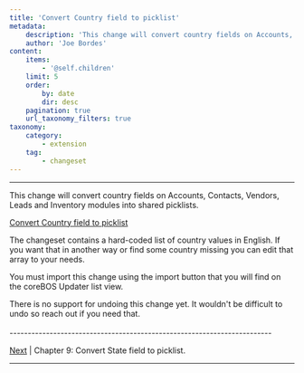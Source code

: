 ```yaml
---
title: 'Convert Country field to picklist'
metadata:
    description: 'This change will convert country fields on Accounts, Contacts, Vendors, Leads and Inventory modules into shared picklists.'
    author: 'Joe Bordes'
content:
    items:
        - '@self.children'
    limit: 5
    order:
        by: date
        dir: desc
    pagination: true
    url_taxonomy_filters: true
taxonomy:
    category:
        - extension
    tag:
        - changeset
---
```


---

This change will convert country fields on Accounts, Contacts, Vendors,
Leads and Inventory modules into shared picklists.

[Convert Country field to picklist](convertcountry2picklist.zip)

The changeset contains a hard-coded list of country values in English.
If you want that in another way or find some country missing you can
edit that array to your needs.

You must import this change using the import button that you will find
on the coreBOS Updater list view.

<div class="notices red">There is no support for undoing this
change yet. It wouldn't be difficult to undo so reach out if you need
that.</div>


<br>
------------------------------------------------------------------------

[Next](../02.convertstate2picklist) | Chapter 9: Convert State field to picklist.

------------------------------------------------------------------------